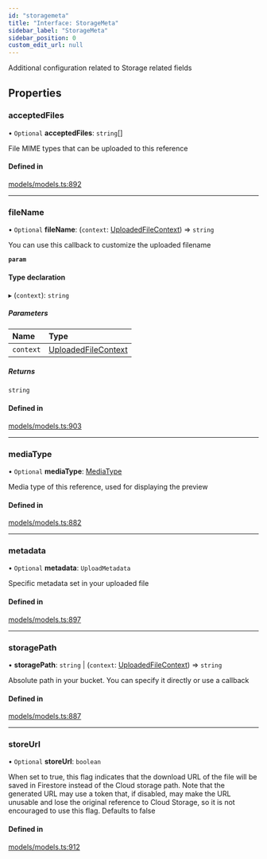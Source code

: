 ```yaml
---
id: "storagemeta"
title: "Interface: StorageMeta"
sidebar_label: "StorageMeta"
sidebar_position: 0
custom_edit_url: null
---
```


Additional configuration related to Storage related fields

## Properties

### acceptedFiles

• `Optional` **acceptedFiles**: `string`[]

File MIME types that can be uploaded to this reference

#### Defined in

[models/models.ts:892](https://github.com/Camberi/firecms/blob/42dd384/src/models/models.ts#L892)

___

### fileName

• `Optional` **fileName**: (`context`: [UploadedFileContext](../types/uploadedfilecontext.md)) => `string`

You can use this callback to customize the uploaded filename

**`param`**

#### Type declaration

▸ (`context`): `string`

##### Parameters

| Name | Type |
| :------ | :------ |
| `context` | [UploadedFileContext](../types/uploadedfilecontext.md) |

##### Returns

`string`

#### Defined in

[models/models.ts:903](https://github.com/Camberi/firecms/blob/42dd384/src/models/models.ts#L903)

___

### mediaType

• `Optional` **mediaType**: [MediaType](../types/mediatype.md)

Media type of this reference, used for displaying the preview

#### Defined in

[models/models.ts:882](https://github.com/Camberi/firecms/blob/42dd384/src/models/models.ts#L882)

___

### metadata

• `Optional` **metadata**: `UploadMetadata`

Specific metadata set in your uploaded file

#### Defined in

[models/models.ts:897](https://github.com/Camberi/firecms/blob/42dd384/src/models/models.ts#L897)

___

### storagePath

• **storagePath**: `string` \| (`context`: [UploadedFileContext](../types/uploadedfilecontext.md)) => `string`

Absolute path in your bucket. You can specify it directly or use a callback

#### Defined in

[models/models.ts:887](https://github.com/Camberi/firecms/blob/42dd384/src/models/models.ts#L887)

___

### storeUrl

• `Optional` **storeUrl**: `boolean`

When set to true, this flag indicates that the download URL of the file
will be saved in Firestore instead of the Cloud storage path.
Note that the generated URL may use a token that, if disabled, may
make the URL unusable and lose the original reference to Cloud Storage,
so it is not encouraged to use this flag. Defaults to false

#### Defined in

[models/models.ts:912](https://github.com/Camberi/firecms/blob/42dd384/src/models/models.ts#L912)
